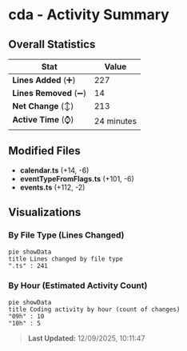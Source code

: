 # cda - Activity Summary 

## Overall Statistics

| Stat                   | Value                                                             |
| ---------------------- | ----------------------------------------------------------------- |
| **Lines Added** (➕)   | 227                                          |
| **Lines Removed** (➖) | 14                                        |
| **Net Change** (↕)    | 213                |
| **Active Time** (⌚)   | 24 minutes |


## Modified Files
- **calendar.ts** (+14, -6)
- **eventTypeFromFlags.ts** (+101, -6)
- **events.ts** (+112, -2)

## Visualizations

### By File Type (Lines Changed)

```mermaid
pie showData
title Lines changed by file type
".ts" : 241
```

### By Hour (Estimated Activity Count)

```mermaid
pie showData
title Coding activity by hour (count of changes)
"09h" : 10
"10h" : 5
```


> **Last Updated:** 12/09/2025, 10:11:47